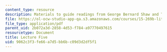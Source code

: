 ```yaml
---
content_type: resource
description: Materials to guide readings from George Bernard Shaw and Thomas Hobbes.
file: https://ol-ocw-studio-app-qa.s3.amazonaws.com/courses/15-269b-literature-ethics-and-authority-fall-2002/9062c3f3fe66a7d5bb6bc09d3d2df5f1_lecture5.pdf
file_type: application/pdf
parent_uid: 2b072a3d-2858-4d53-f784-a97770497615
resourcetype: Document
title: Lecture Five
uid: 9062c3f3-fe66-a7d5-bb6b-c09d3d2df5f1
---
```

